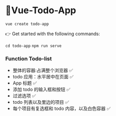 # 📕Vue-Todo-App 

`vue create todo-app`

👉 Get started with the following commands:

`cd todo-app`
`npm run serve`

### Function Todo-list

- 整体的容器:占满整个浏览器 ✅
- todo 应用：水平居中在页面 ✅
- App 标题 ✅
- 添加 todo 的输入框和按钮 ✅
- 过滤选项 ✅
- todo 列表以及里边的项目 ✅
- 每个项目有复选框和 todo 内容，以及白色容器 ✅
